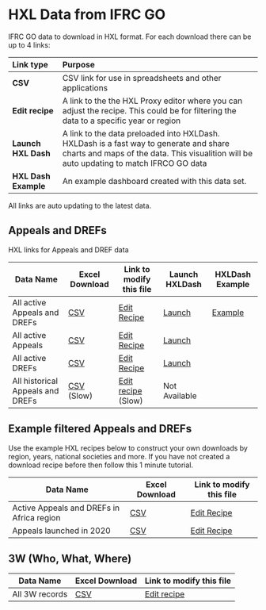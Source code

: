 # HXL Data from IFRC GO

IFRC GO data to download in HXL format. For each download there can be up to 4 links:

|Link type|Purpose|
|:--------|:------|
|**CSV**| CSV link for use in spreadsheets and other applications |
|**Edit recipe** | A link to the the HXL Proxy editor where you can adjust the recipe. This could be for filtering the data to a specific year or region |
|**Launch HXL Dash**| A link to the data preloaded into HXLDash. HXLDash is a fast way to generate and share charts and maps of the data. This visualition will be auto updating to match IFRCO GO data |
|**HXL Dash Example**| An example dashboard created with this data set. |

All links are auto updating to the latest data.

## Appeals and DREFs
HXL links for Appeals and DREF data

| Data Name                    | Excel Download | Link to modify this file| Launch HXLDash |HXLDash Example
|----------------------------|----------------|-------------------------|-------------------------|------------|
| All active Appeals and DREFs | [CSV](https://proxy.hxlstandard.org/data.csv?dest=data_edit&filter01=cut&cut-skip-untagged01=on&tagger-match-all=on&tagger-01-header=aid&tagger-01-tag=%23meta%2Bid&tagger-02-header=amount_funded&tagger-02-tag=%23value%2Bfunded&tagger-03-header=amount_requested&tagger-03-tag=%23value%2Brequested&tagger-05-header=atype_display&tagger-05-tag=%23meta%2Bappeal%2Btype&tagger-06-header=code&tagger-06-tag=%23meta%2Bappeal%2Bid&tagger-11-header=country.iso&tagger-11-tag=%23country%2Bcode%2Bv_iso2&tagger-12-header=country.iso3&tagger-12-tag=%23country%2Bcode%2Bv_iso3&tagger-13-header=country.name&tagger-13-tag=%23country%2Bname&tagger-17-header=country.society_name&tagger-17-tag=%23org%2Bnational_society&tagger-19-header=dtype.id&tagger-19-tag=%23cause%2Bid&tagger-20-header=dtype.name&tagger-20-tag=%23cause%2Bname&tagger-22-header=end_date&tagger-22-tag=%23date%2Bend&tagger-26-header=name&tagger-26-tag=%23crisis%2Bname&tagger-28-header=num_beneficiaries&tagger-28-tag=%23beneficiaries%2Bnum&tagger-29-header=region.id&tagger-29-tag=%23region%2Bid&tagger-31-header=region.name&tagger-31-tag=%23region%2Bname&tagger-33-header=sector&tagger-33-tag=%23region%2Bname%2Boffice&tagger-34-header=start_date&tagger-34-tag=%23date%2Bstart&tagger-35-header=status&tagger-35-tag=%23status&header-row=1&url=https%3A%2F%2Fgoadmin.ifrc.org%2Fapi%2Fv2%2Fappeal%2F%3Fformat%3Dcsv%26status%3D0) | [Edit Recipe](https://proxy.hxlstandard.org/data/edit?dest=data_edit&filter01=cut&cut-skip-untagged01=on&tagger-match-all=on&tagger-01-header=aid&tagger-01-tag=%23meta%2Bid&tagger-02-header=amount_funded&tagger-02-tag=%23value%2Bfunded&tagger-03-header=amount_requested&tagger-03-tag=%23value%2Brequested&tagger-05-header=atype_display&tagger-05-tag=%23meta%2Bappeal%2Btype&tagger-06-header=code&tagger-06-tag=%23meta%2Bappeal%2Bid&tagger-11-header=country.iso&tagger-11-tag=%23country%2Bcode%2Bv_iso2&tagger-12-header=country.iso3&tagger-12-tag=%23country%2Bcode%2Bv_iso3&tagger-13-header=country.name&tagger-13-tag=%23country%2Bname&tagger-17-header=country.society_name&tagger-17-tag=%23org%2Bnational_society&tagger-19-header=dtype.id&tagger-19-tag=%23cause%2Bid&tagger-20-header=dtype.name&tagger-20-tag=%23cause%2Bname&tagger-22-header=end_date&tagger-22-tag=%23date%2Bend&tagger-26-header=name&tagger-26-tag=%23crisis%2Bname&tagger-28-header=num_beneficiaries&tagger-28-tag=%23beneficiaries%2Bnum&tagger-29-header=region.id&tagger-29-tag=%23region%2Bid&tagger-31-header=region.name&tagger-31-tag=%23region%2Bname&tagger-33-header=sector&tagger-33-tag=%23region%2Bname%2Boffice&tagger-34-header=start_date&tagger-34-tag=%23date%2Bstart&tagger-35-header=status&tagger-35-tag=%23status&header-row=1&url=https%3A%2F%2Fgoadmin.ifrc.org%2Fapi%2Fv2%2Fappeal%2F%3Fformat%3Dcsv%26status%3D0) | [Launch](https://hxldash.com/create/https%3A%2F%2Fproxy.hxlstandard.org%2Fdata.csv%3Fdest%3Ddata_edit%26filter01%3Dcut%26cut-skip-untagged01%3Don%26tagger-match-all%3Don%26tagger-01-header%3Daid%26tagger-01-tag%3D%2523meta%252Bid%26tagger-02-header%3Damount_funded%26tagger-02-tag%3D%2523value%252Bfunded%26tagger-03-header%3Damount_requested%26tagger-03-tag%3D%2523value%252Brequested%26tagger-05-header%3Datype_display%26tagger-05-tag%3D%2523meta%252Bappeal%252Btype%26tagger-06-header%3Dcode%26tagger-06-tag%3D%2523meta%252Bappeal%252Bid%26tagger-11-header%3Dcountry.iso%26tagger-11-tag%3D%2523country%252Bcode%252Bv_iso2%26tagger-12-header%3Dcountry.iso3%26tagger-12-tag%3D%2523country%252Bcode%252Bv_iso3%26tagger-13-header%3Dcountry.name%26tagger-13-tag%3D%2523country%252Bname%26tagger-17-header%3Dcountry.society_name%26tagger-17-tag%3D%2523org%252Bnational_society%26tagger-19-header%3Ddtype.id%26tagger-19-tag%3D%2523cause%252Bid%26tagger-20-header%3Ddtype.name%26tagger-20-tag%3D%2523cause%252Bname%26tagger-22-header%3Dend_date%26tagger-22-tag%3D%2523date%252Bend%26tagger-26-header%3Dname%26tagger-26-tag%3D%2523crisis%252Bname%26tagger-28-header%3Dnum_beneficiaries%26tagger-28-tag%3D%2523beneficiaries%252Bnum%26tagger-29-header%3Dregion.id%26tagger-29-tag%3D%2523region%252Bid%26tagger-31-header%3Dregion.name%26tagger-31-tag%3D%2523region%252Bname%26tagger-33-header%3Dsector%26tagger-33-tag%3D%2523region%252Bname%252Boffice%26tagger-34-header%3Dstart_date%26tagger-34-tag%3D%2523date%252Bstart%26tagger-35-header%3Dstatus%26tagger-35-tag%3D%2523status%26header-row%3D1%26url%3Dhttps%253A%252F%252Fgoadmin.ifrc.org%252Fapi%252Fv2%252Fappeal%252F%253Fformat%253Dcsv%2526status%253D0)|[Example](https://hxldash.com/view/327)	| All active Appeals and DREFs | [CSV](https://proxy.hxlstandard.org/data/edit?dest=data_edit&filter01=cut&cut-skip-untagged01=on&tagger-match-all=on&tagger-01-header=aid&tagger-01-tag=%23meta%2Bid&tagger-02-header=amount_funded&tagger-02-tag=%23value%2Bfunded&tagger-03-header=amount_requested&tagger-03-tag=%23value%2Brequested&tagger-05-header=atype_display&tagger-05-tag=%23meta%2Bappeal%2Btype&tagger-06-header=code&tagger-06-tag=%23meta%2Bappeal%2Bid&tagger-11-header=country.iso&tagger-11-tag=%23country%2Bcode%2Bv_iso2&tagger-12-header=country.iso3&tagger-12-tag=%23country%2Bcode%2Bv_iso3&tagger-13-header=country.name&tagger-13-tag=%23country%2Bname&tagger-17-header=country.society_name&tagger-17-tag=%23org%2Bnational_society&tagger-19-header=dtype.id&tagger-19-tag=%23cause%2Bid&tagger-20-header=dtype.name&tagger-20-tag=%23cause%2Bname&tagger-22-header=end_date&tagger-22-tag=%23date%2Bend&tagger-26-header=name&tagger-26-tag=%23crisis%2Bname&tagger-28-header=num_beneficiaries&tagger-28-tag=%23beneficiaries%2Bnum&tagger-29-header=region.id&tagger-29-tag=%23region%2Bid&tagger-31-header=region.name&tagger-31-tag=%23region%2Bname&tagger-33-header=sector&tagger-33-tag=%23region%2Bname%2Boffice&tagger-34-header=start_date&tagger-34-tag=%23date%2Bstart&tagger-35-header=status&tagger-35-tag=%23status&header-row=1&url=https%3A%2F%2Fgoadmin.ifrc.org%2Fapi%2Fv2%2Fappeal%2F%3Fformat%3Dcsv%26status%3D0)||
| All active Appeals | [CSV](https://proxy.hxlstandard.org/data.csv?dest=data_edit&filter01=select&filter-label01=Filter+for+only+active+appeals+and+drefs&select-query01-01=+%23status+%3D+Active&filter02=cut&filter-label02=Remove+columns+without+HXL+tags&cut-skip-untagged02=on&filter03=select&select-query03-01=%23meta%2Bappeal%2Btype+%3D+appeal&tagger-match-all=on&tagger-01-header=aid&tagger-01-tag=%23meta%2Bid&tagger-02-header=amount_funded&tagger-02-tag=%23value%2Bfunded&tagger-03-header=amount_requested&tagger-03-tag=%23value%2Brequested&tagger-04-header=atype&tagger-04-tag=%23meta%2Bappeal%2Btype&tagger-05-header=code&tagger-05-tag=%23meta%2Bappeal%2Bid&tagger-08-header=country.iso&tagger-08-tag=%23country%2Bcode&tagger-09-header=country.name&tagger-09-tag=%23country%2Bname&tagger-11-header=country.society_name&tagger-11-tag=%23org%2Bnational_society&tagger-13-header=dtype.id&tagger-13-tag=%23cause%2Bid&tagger-14-header=dtype.name&tagger-14-tag=%23cause%2Bname&tagger-16-header=end_date&tagger-16-tag=%23date%2Bend&tagger-20-header=name&tagger-20-tag=%23crisis%2Bname&tagger-22-header=num_beneficiaries&tagger-22-tag=%23beneficiaries%2Bnum&tagger-23-header=region.id&tagger-23-tag=%23region%2Bid&tagger-24-header=region.name&tagger-24-tag=%23region%2Bname&tagger-26-header=sector&tagger-26-tag=%23region%2Bname%2Boffice&tagger-27-header=start_date&tagger-27-tag=%23date%2Bstart&tagger-28-header=status&tagger-28-tag=%23status&header-row=1&url=https%3A%2F%2Fgoadmin.ifrc.org%2Fapi%2Fv2%2Fappeal%2F%3Fformat%3Dcsv%26limit%3D500) | [Edit Recipe](https://proxy.hxlstandard.org/data/edit?dest=data_edit&filter01=select&filter-label01=Filter+for+only+active+appeals+and+drefs&select-query01-01=+%23status+%3D+Active&filter02=cut&filter-label02=Remove+columns+without+HXL+tags&cut-skip-untagged02=on&filter03=select&select-query03-01=%23meta%2Bappeal%2Btype+%3D+appeal&tagger-match-all=on&tagger-01-header=aid&tagger-01-tag=%23meta%2Bid&tagger-02-header=amount_funded&tagger-02-tag=%23value%2Bfunded&tagger-03-header=amount_requested&tagger-03-tag=%23value%2Brequested&tagger-04-header=atype&tagger-04-tag=%23meta%2Bappeal%2Btype&tagger-05-header=code&tagger-05-tag=%23meta%2Bappeal%2Bid&tagger-08-header=country.iso&tagger-08-tag=%23country%2Bcode&tagger-09-header=country.name&tagger-09-tag=%23country%2Bname&tagger-11-header=country.society_name&tagger-11-tag=%23org%2Bnational_society&tagger-13-header=dtype.id&tagger-13-tag=%23cause%2Bid&tagger-14-header=dtype.name&tagger-14-tag=%23cause%2Bname&tagger-16-header=end_date&tagger-16-tag=%23date%2Bend&tagger-20-header=name&tagger-20-tag=%23crisis%2Bname&tagger-22-header=num_beneficiaries&tagger-22-tag=%23beneficiaries%2Bnum&tagger-23-header=region.id&tagger-23-tag=%23region%2Bid&tagger-24-header=region.name&tagger-24-tag=%23region%2Bname&tagger-26-header=sector&tagger-26-tag=%23region%2Bname%2Boffice&tagger-27-header=start_date&tagger-27-tag=%23date%2Bstart&tagger-28-header=status&tagger-28-tag=%23status&header-row=1&url=https%3A%2F%2Fgoadmin.ifrc.org%2Fapi%2Fv2%2Fappeal%2F%3Fformat%3Dcsv%26limit%3D500) | [Launch](https://hxldash.com/create/https%3A%2F%2Fproxy.hxlstandard.org%2Fdata.csv%3Fdest%3Ddata_edit%26filter01%3Dselect%26filter-label01%3DFilter%2Bfor%2Bonly%2Bactive%2Bappeals%2Band%2Bdrefs%26select-query01-01%3D%2B%2523status%2B%253D%2BActive%26filter02%3Dcut%26filter-label02%3DRemove%2Bcolumns%2Bwithout%2BHXL%2Btags%26cut-skip-untagged02%3Don%26filter03%3Dselect%26select-query03-01%3D%2523meta%252Bappeal%252Btype%2B%253D%2Bappeal%26tagger-match-all%3Don%26tagger-01-header%3Daid%26tagger-01-tag%3D%2523meta%252Bid%26tagger-02-header%3Damount_funded%26tagger-02-tag%3D%2523value%252Bfunded%26tagger-03-header%3Damount_requested%26tagger-03-tag%3D%2523value%252Brequested%26tagger-04-header%3Datype%26tagger-04-tag%3D%2523meta%252Bappeal%252Btype%26tagger-05-header%3Dcode%26tagger-05-tag%3D%2523meta%252Bappeal%252Bid%26tagger-08-header%3Dcountry.iso%26tagger-08-tag%3D%2523country%252Bcode%26tagger-09-header%3Dcountry.name%26tagger-09-tag%3D%2523country%252Bname%26tagger-11-header%3Dcountry.society_name%26tagger-11-tag%3D%2523org%252Bnational_society%26tagger-13-header%3Ddtype.id%26tagger-13-tag%3D%2523cause%252Bid%26tagger-14-header%3Ddtype.name%26tagger-14-tag%3D%2523cause%252Bname%26tagger-16-header%3Dend_date%26tagger-16-tag%3D%2523date%252Bend%26tagger-20-header%3Dname%26tagger-20-tag%3D%2523crisis%252Bname%26tagger-22-header%3Dnum_beneficiaries%26tagger-22-tag%3D%2523beneficiaries%252Bnum%26tagger-23-header%3Dregion.id%26tagger-23-tag%3D%2523region%252Bid%26tagger-24-header%3Dregion.name%26tagger-24-tag%3D%2523region%252Bname%26tagger-26-header%3Dsector%26tagger-26-tag%3D%2523region%252Bname%252Boffice%26tagger-27-header%3Dstart_date%26tagger-27-tag%3D%2523date%252Bstart%26tagger-28-header%3Dstatus%26tagger-28-tag%3D%2523status%26header-row%3D1%26url%3Dhttps%253A%252F%252Fgoadmin.ifrc.org%252Fapi%252Fv2%252Fappeal%252F%253Fformat%253Dcsv%2526limit%253D500)||
| All active DREFs | [CSV](https://proxy.hxlstandard.org/data.csv?dest=data_edit&filter01=select&filter-label01=Filter+for+only+active+appeals+and+drefs&select-query01-01=+%23status+%3D+Active&filter02=cut&filter-label02=Remove+columns+without+HXL+tags&cut-skip-untagged02=on&filter03=select&select-query03-01=%23meta%2Bappeal%2Btype+%3D+Dref&tagger-match-all=on&tagger-01-header=aid&tagger-01-tag=%23meta%2Bid&tagger-02-header=amount_funded&tagger-02-tag=%23value%2Bfunded&tagger-03-header=amount_requested&tagger-03-tag=%23value%2Brequested&tagger-04-header=atype&tagger-04-tag=%23meta%2Bappeal%2Btype&tagger-05-header=code&tagger-05-tag=%23meta%2Bappeal%2Bid&tagger-08-header=country.iso&tagger-08-tag=%23country%2Bcode&tagger-09-header=country.name&tagger-09-tag=%23country%2Bname&tagger-11-header=country.society_name&tagger-11-tag=%23org%2Bnational_society&tagger-13-header=dtype.id&tagger-13-tag=%23cause%2Bid&tagger-14-header=dtype.name&tagger-14-tag=%23cause%2Bname&tagger-16-header=end_date&tagger-16-tag=%23date%2Bend&tagger-20-header=name&tagger-20-tag=%23crisis%2Bname&tagger-22-header=num_beneficiaries&tagger-22-tag=%23beneficiaries%2Bnum&tagger-23-header=region.id&tagger-23-tag=%23region%2Bid&tagger-24-header=region.name&tagger-24-tag=%23region%2Bname&tagger-26-header=sector&tagger-26-tag=%23region%2Bname%2Boffice&tagger-27-header=start_date&tagger-27-tag=%23date%2Bstart&tagger-28-header=status&tagger-28-tag=%23status&header-row=1&url=https%3A%2F%2Fgoadmin.ifrc.org%2Fapi%2Fv2%2Fappeal%2F%3Fformat%3Dcsv%26limit%3D500) | [Edit Recipe](https://proxy.hxlstandard.org/data/edit?dest=data_edit&filter01=select&filter-label01=Filter+for+only+active+appeals+and+drefs&select-query01-01=+%23status+%3D+Active&filter02=cut&filter-label02=Remove+columns+without+HXL+tags&cut-skip-untagged02=on&filter03=select&select-query03-01=%23meta%2Bappeal%2Btype+%3D+Dref&tagger-match-all=on&tagger-01-header=aid&tagger-01-tag=%23meta%2Bid&tagger-02-header=amount_funded&tagger-02-tag=%23value%2Bfunded&tagger-03-header=amount_requested&tagger-03-tag=%23value%2Brequested&tagger-04-header=atype&tagger-04-tag=%23meta%2Bappeal%2Btype&tagger-05-header=code&tagger-05-tag=%23meta%2Bappeal%2Bid&tagger-08-header=country.iso&tagger-08-tag=%23country%2Bcode&tagger-09-header=country.name&tagger-09-tag=%23country%2Bname&tagger-11-header=country.society_name&tagger-11-tag=%23org%2Bnational_society&tagger-13-header=dtype.id&tagger-13-tag=%23cause%2Bid&tagger-14-header=dtype.name&tagger-14-tag=%23cause%2Bname&tagger-16-header=end_date&tagger-16-tag=%23date%2Bend&tagger-20-header=name&tagger-20-tag=%23crisis%2Bname&tagger-22-header=num_beneficiaries&tagger-22-tag=%23beneficiaries%2Bnum&tagger-23-header=region.id&tagger-23-tag=%23region%2Bid&tagger-24-header=region.name&tagger-24-tag=%23region%2Bname&tagger-26-header=sector&tagger-26-tag=%23region%2Bname%2Boffice&tagger-27-header=start_date&tagger-27-tag=%23date%2Bstart&tagger-28-header=status&tagger-28-tag=%23status&header-row=1&url=https%3A%2F%2Fgoadmin.ifrc.org%2Fapi%2Fv2%2Fappeal%2F%3Fformat%3Dcsv%26limit%3D500) | [Launch](https://hxldash.com/create/https%3A%2F%2Fproxy.hxlstandard.org%2Fdata.csv%3Fdest%3Ddata_edit%26filter01%3Dselect%26filter-label01%3DFilter%2Bfor%2Bonly%2Bactive%2Bappeals%2Band%2Bdrefs%26select-query01-01%3D%2B%2523status%2B%253D%2BActive%26filter02%3Dcut%26filter-label02%3DRemove%2Bcolumns%2Bwithout%2BHXL%2Btags%26cut-skip-untagged02%3Don%26filter03%3Dselect%26select-query03-01%3D%2523meta%252Bappeal%252Btype%2B%253D%2BDref%26tagger-match-all%3Don%26tagger-01-header%3Daid%26tagger-01-tag%3D%2523meta%252Bid%26tagger-02-header%3Damount_funded%26tagger-02-tag%3D%2523value%252Bfunded%26tagger-03-header%3Damount_requested%26tagger-03-tag%3D%2523value%252Brequested%26tagger-04-header%3Datype%26tagger-04-tag%3D%2523meta%252Bappeal%252Btype%26tagger-05-header%3Dcode%26tagger-05-tag%3D%2523meta%252Bappeal%252Bid%26tagger-08-header%3Dcountry.iso%26tagger-08-tag%3D%2523country%252Bcode%26tagger-09-header%3Dcountry.name%26tagger-09-tag%3D%2523country%252Bname%26tagger-11-header%3Dcountry.society_name%26tagger-11-tag%3D%2523org%252Bnational_society%26tagger-13-header%3Ddtype.id%26tagger-13-tag%3D%2523cause%252Bid%26tagger-14-header%3Ddtype.name%26tagger-14-tag%3D%2523cause%252Bname%26tagger-16-header%3Dend_date%26tagger-16-tag%3D%2523date%252Bend%26tagger-20-header%3Dname%26tagger-20-tag%3D%2523crisis%252Bname%26tagger-22-header%3Dnum_beneficiaries%26tagger-22-tag%3D%2523beneficiaries%252Bnum%26tagger-23-header%3Dregion.id%26tagger-23-tag%3D%2523region%252Bid%26tagger-24-header%3Dregion.name%26tagger-24-tag%3D%2523region%252Bname%26tagger-26-header%3Dsector%26tagger-26-tag%3D%2523region%252Bname%252Boffice%26tagger-27-header%3Dstart_date%26tagger-27-tag%3D%2523date%252Bstart%26tagger-28-header%3Dstatus%26tagger-28-tag%3D%2523status%26header-row%3D1%26url%3Dhttps%253A%252F%252Fgoadmin.ifrc.org%252Fapi%252Fv2%252Fappeal%252F%253Fformat%253Dcsv%2526limit%253D500)|
|All historical Appeals and DREFs|[CSV](https://proxy.hxlstandard.org/data.csv?dest=data_edit&filter01=cut&filter-label01=Remove+columns+without+HXL+tags&cut-skip-untagged01=on&tagger-match-all=on&tagger-01-header=aid&tagger-01-tag=%23meta%2Bid&tagger-02-header=amount_funded&tagger-02-tag=%23value%2Bfunded&tagger-03-header=amount_requested&tagger-03-tag=%23value%2Brequested&tagger-04-header=atype&tagger-04-tag=%23meta%2Bappeal%2Btype&tagger-05-header=code&tagger-05-tag=%23meta%2Bappeal%2Bid&tagger-08-header=country.iso&tagger-08-tag=%23country%2Bcode&tagger-09-header=country.name&tagger-09-tag=%23country%2Bname&tagger-11-header=country.society_name&tagger-11-tag=%23org%2Bnational_society&tagger-13-header=dtype.id&tagger-13-tag=%23cause%2Bid&tagger-14-header=dtype.name&tagger-14-tag=%23cause%2Bname&tagger-16-header=end_date&tagger-16-tag=%23date%2Bend&tagger-20-header=name&tagger-20-tag=%23crisis%2Bname&tagger-22-header=num_beneficiaries&tagger-22-tag=%23beneficiaries%2Bnum&tagger-23-header=region.id&tagger-23-tag=%23region%2Bid&tagger-24-header=region.name&tagger-24-tag=%23region%2Bname&tagger-26-header=sector&tagger-26-tag=%23region%2Bname%2Boffice&tagger-27-header=start_date&tagger-27-tag=%23date%2Bstart&tagger-28-header=status&tagger-28-tag=%23status&header-row=1&url=https%3A%2F%2Fgoadmin.ifrc.org%2Fapi%2Fv2%2Fappeal%2F%3Fformat%3Dcsv%26limit%3D50000) (Slow) |[Edit recipe](https://proxy.hxlstandard.org/data?dest=data_edit&filter01=cut&filter-label01=Remove+columns+without+HXL+tags&cut-skip-untagged01=on&tagger-match-all=on&tagger-01-header=aid&tagger-01-tag=%23meta%2Bid&tagger-02-header=amount_funded&tagger-02-tag=%23value%2Bfunded&tagger-03-header=amount_requested&tagger-03-tag=%23value%2Brequested&tagger-04-header=atype&tagger-04-tag=%23meta%2Bappeal%2Btype&tagger-05-header=code&tagger-05-tag=%23meta%2Bappeal%2Bid&tagger-08-header=country.iso&tagger-08-tag=%23country%2Bcode&tagger-09-header=country.name&tagger-09-tag=%23country%2Bname&tagger-11-header=country.society_name&tagger-11-tag=%23org%2Bnational_society&tagger-13-header=dtype.id&tagger-13-tag=%23cause%2Bid&tagger-14-header=dtype.name&tagger-14-tag=%23cause%2Bname&tagger-16-header=end_date&tagger-16-tag=%23date%2Bend&tagger-20-header=name&tagger-20-tag=%23crisis%2Bname&tagger-22-header=num_beneficiaries&tagger-22-tag=%23beneficiaries%2Bnum&tagger-23-header=region.id&tagger-23-tag=%23region%2Bid&tagger-24-header=region.name&tagger-24-tag=%23region%2Bname&tagger-26-header=sector&tagger-26-tag=%23region%2Bname%2Boffice&tagger-27-header=start_date&tagger-27-tag=%23date%2Bstart&tagger-28-header=status&tagger-28-tag=%23status&header-row=1&url=https%3A%2F%2Fgoadmin.ifrc.org%2Fapi%2Fv2%2Fappeal%2F%3Fformat%3Dcsv%26limit%3D50000) (Slow)| Not Available |||


## Example filtered Appeals and DREFs

Use the example HXL recipes below to construct your own downloads by region, years, national societies and more. If you have not created a download recipe before then follow this 1 minute tutorial.

| Data Name                    | Excel Download | Link to modify this file|
|----------------------------|----------------|-------------------------|
| Active Appeals and DREFs in Africa region | [CSV](https://proxy.hxlstandard.org/data.csv?dest=data_edit&filter01=select&filter-label01=Filter+for+only+active+appeals+and+drefs&select-query01-01=+%23status+%3D+Active&filter02=cut&filter-label02=Remove+columns+without+HXL+tags&cut-skip-untagged02=on&filter03=select&filter-label03=Select+rows+just+for+Africa&select-query03-01=%23region%2Bname+%3D+Africa&tagger-match-all=on&tagger-01-header=aid&tagger-01-tag=%23meta%2Bid&tagger-02-header=amount_funded&tagger-02-tag=%23value%2Bfunded&tagger-03-header=amount_requested&tagger-03-tag=%23value%2Brequested&tagger-04-header=atype&tagger-04-tag=%23meta%2Bappeal%2Btype&tagger-05-header=code&tagger-05-tag=%23meta%2Bappeal%2Bid&tagger-08-header=country.iso&tagger-08-tag=%23country%2Bcode&tagger-09-header=country.name&tagger-09-tag=%23country%2Bname&tagger-11-header=country.society_name&tagger-11-tag=%23org%2Bnational_society&tagger-13-header=dtype.id&tagger-13-tag=%23cause%2Bid&tagger-14-header=dtype.name&tagger-14-tag=%23cause%2Bname&tagger-16-header=end_date&tagger-16-tag=%23date%2Bend&tagger-20-header=name&tagger-20-tag=%23crisis%2Bname&tagger-22-header=num_beneficiaries&tagger-22-tag=%23beneficiaries%2Bnum&tagger-23-header=region.id&tagger-23-tag=%23region%2Bid&tagger-24-header=region.name&tagger-24-tag=%23region%2Bname&tagger-26-header=sector&tagger-26-tag=%23region%2Bname%2Boffice&tagger-27-header=start_date&tagger-27-tag=%23date%2Bstart&tagger-28-header=status&tagger-28-tag=%23status&header-row=1&url=https%3A%2F%2Fgoadmin.ifrc.org%2Fapi%2Fv2%2Fappeal%2F%3Fformat%3Dcsv%26limit%3D500) | [Edit Recipe](https://proxy.hxlstandard.org/data/edit?dest=data_edit&filter01=select&filter-label01=Filter+for+only+active+appeals+and+drefs&select-query01-01=+%23status+%3D+Active&filter02=cut&filter-label02=Remove+columns+without+HXL+tags&cut-skip-untagged02=on&filter03=select&filter-label03=Select+rows+just+for+Africa&select-query03-01=%23region%2Bname+%3D+Africa&tagger-match-all=on&tagger-01-header=aid&tagger-01-tag=%23meta%2Bid&tagger-02-header=amount_funded&tagger-02-tag=%23value%2Bfunded&tagger-03-header=amount_requested&tagger-03-tag=%23value%2Brequested&tagger-04-header=atype&tagger-04-tag=%23meta%2Bappeal%2Btype&tagger-05-header=code&tagger-05-tag=%23meta%2Bappeal%2Bid&tagger-08-header=country.iso&tagger-08-tag=%23country%2Bcode&tagger-09-header=country.name&tagger-09-tag=%23country%2Bname&tagger-11-header=country.society_name&tagger-11-tag=%23org%2Bnational_society&tagger-13-header=dtype.id&tagger-13-tag=%23cause%2Bid&tagger-14-header=dtype.name&tagger-14-tag=%23cause%2Bname&tagger-16-header=end_date&tagger-16-tag=%23date%2Bend&tagger-20-header=name&tagger-20-tag=%23crisis%2Bname&tagger-22-header=num_beneficiaries&tagger-22-tag=%23beneficiaries%2Bnum&tagger-23-header=region.id&tagger-23-tag=%23region%2Bid&tagger-24-header=region.name&tagger-24-tag=%23region%2Bname&tagger-26-header=sector&tagger-26-tag=%23region%2Bname%2Boffice&tagger-27-header=start_date&tagger-27-tag=%23date%2Bstart&tagger-28-header=status&tagger-28-tag=%23status&header-row=1&url=https%3A%2F%2Fgoadmin.ifrc.org%2Fapi%2Fv2%2Fappeal%2F%3Fformat%3Dcsv%26limit%3D500) |
| Appeals launched in 2020 | [CSV](https://proxy.hxlstandard.org/data.csv?dest=data_edit&filter01=cut&filter-label01=Remove+columns+without+HXL+tags&cut-skip-untagged01=on&filter02=select&filter-label02=Filter+for+only+active+appeals+and+drefs&select-query02-01=+%23status+%3D+Active&filter03=select&filter-label03=Select+only+appeals&select-query03-01=%23meta%2Bappeal%2Btype+%3D+appeal&filter04=select&filter-label04=Filter+for+appeals+starting+after+2019-12-31&select-query04-01=%23date%2Bstart%3E2019-12-31&tagger-match-all=on&tagger-01-header=aid&tagger-01-tag=%23meta%2Bid&tagger-02-header=amount_funded&tagger-02-tag=%23value%2Bfunded&tagger-03-header=amount_requested&tagger-03-tag=%23value%2Brequested&tagger-04-header=atype&tagger-04-tag=%23meta%2Bappeal%2Btype&tagger-05-header=code&tagger-05-tag=%23meta%2Bappeal%2Bid&tagger-08-header=country.iso&tagger-08-tag=%23country%2Bcode&tagger-09-header=country.name&tagger-09-tag=%23country%2Bname&tagger-11-header=country.society_name&tagger-11-tag=%23org%2Bnational_society&tagger-13-header=dtype.id&tagger-13-tag=%23cause%2Bid&tagger-14-header=dtype.name&tagger-14-tag=%23cause%2Bname&tagger-16-header=end_date&tagger-16-tag=%23date%2Bend&tagger-20-header=name&tagger-20-tag=%23crisis%2Bname&tagger-22-header=num_beneficiaries&tagger-22-tag=%23beneficiaries%2Bnum&tagger-23-header=region.id&tagger-23-tag=%23region%2Bid&tagger-24-header=region.name&tagger-24-tag=%23region%2Bname&tagger-26-header=sector&tagger-26-tag=%23region%2Bname%2Boffice&tagger-27-header=start_date&tagger-27-tag=%23date%2Bstart&tagger-28-header=status&tagger-28-tag=%23status&header-row=1&url=https%3A%2F%2Fgoadmin.ifrc.org%2Fapi%2Fv2%2Fappeal%2F%3Fformat%3Dcsv%26limit%3D500) | [Edit Recipe](https://proxy.hxlstandard.org/data/edit?dest=data_edit&filter01=cut&filter-label01=Remove+columns+without+HXL+tags&cut-skip-untagged01=on&filter02=select&filter-label02=Filter+for+only+active+appeals+and+drefs&select-query02-01=+%23status+%3D+Active&filter03=select&filter-label03=Select+only+appeals&select-query03-01=%23meta%2Bappeal%2Btype+%3D+appeal&filter04=select&filter-label04=Filter+for+appeals+starting+after+2019-12-31&select-query04-01=%23date%2Bstart%3E2019-12-31&tagger-match-all=on&tagger-01-header=aid&tagger-01-tag=%23meta%2Bid&tagger-02-header=amount_funded&tagger-02-tag=%23value%2Bfunded&tagger-03-header=amount_requested&tagger-03-tag=%23value%2Brequested&tagger-04-header=atype&tagger-04-tag=%23meta%2Bappeal%2Btype&tagger-05-header=code&tagger-05-tag=%23meta%2Bappeal%2Bid&tagger-08-header=country.iso&tagger-08-tag=%23country%2Bcode&tagger-09-header=country.name&tagger-09-tag=%23country%2Bname&tagger-11-header=country.society_name&tagger-11-tag=%23org%2Bnational_society&tagger-13-header=dtype.id&tagger-13-tag=%23cause%2Bid&tagger-14-header=dtype.name&tagger-14-tag=%23cause%2Bname&tagger-16-header=end_date&tagger-16-tag=%23date%2Bend&tagger-20-header=name&tagger-20-tag=%23crisis%2Bname&tagger-22-header=num_beneficiaries&tagger-22-tag=%23beneficiaries%2Bnum&tagger-23-header=region.id&tagger-23-tag=%23region%2Bid&tagger-24-header=region.name&tagger-24-tag=%23region%2Bname&tagger-26-header=sector&tagger-26-tag=%23region%2Bname%2Boffice&tagger-27-header=start_date&tagger-27-tag=%23date%2Bstart&tagger-28-header=status&tagger-28-tag=%23status&header-row=1&url=https%3A%2F%2Fgoadmin.ifrc.org%2Fapi%2Fv2%2Fappeal%2F%3Fformat%3Dcsv%26limit%3D500) |

## 3W (Who, What, Where)
| Data Name                    | Excel Download | Link to modify this file|
| ---------------------------- |----------------|-------------------------|
| All 3W records |[CSV](https://proxy.hxlstandard.org/data.csv?tagger-match-all=on&tagger-01-header=budget_amount&tagger-01-tag=%23value%2Bbudget&tagger-03-header=end_date&tagger-03-tag=%23date%2Bend&tagger-07-header=modified_at&tagger-07-tag=%23date%2Bupdate&tagger-08-header=name&tagger-08-tag=%23activity%2Bname&tagger-10-header=operation_type_display&tagger-10-tag=%23operations%2Btype&tagger-12-header=primary_sector_display&tagger-12-tag=%23sector&tagger-14-header=programme_type_display&tagger-14-tag=%23operations%2Btype2&tagger-17-header=project_country_detail.iso&tagger-17-tag=%23country%2Bcode&tagger-18-header=project_country_detail.name&tagger-18-tag=%23country%2Bname&tagger-20-header=project_country_detail.society_name&tagger-20-tag=%23org%2Bimplementor&tagger-29-header=reached_female&tagger-29-tag=%23reached%2Bf&tagger-30-header=reached_male&tagger-30-tag=%23reached%2Bm&tagger-31-header=reached_other&tagger-31-tag=%23reached%2Bo&tagger-32-header=reached_total&tagger-32-tag=%23reached%2Btotal&tagger-40-header=reporting_ns_detail.society_name&tagger-40-tag=%23org%2Bpartner&tagger-49-header=start_date&tagger-49-tag=%23date%2Bstart&tagger-51-header=status_display&tagger-51-tag=%23status&tagger-52-header=target_female&tagger-52-tag=%23target%2Bf&tagger-53-header=target_male&tagger-53-tag=%23target%2Bm&tagger-54-header=target_other&tagger-54-tag=%23target%2Bo&tagger-55-header=target_total&tagger-55-tag=%23target_total&url=https%3A%2F%2Fgoadmin.ifrc.org%2Fapi%2Fv2%2Fproject%2F%3Fformat%3Dcsv&header-row=1&dest=data_view)|[Edit recipe](https://proxy.hxlstandard.org/data/edit?tagger-match-all=on&tagger-01-header=budget_amount&tagger-01-tag=%23value%2Bbudget&tagger-03-header=end_date&tagger-03-tag=%23date%2Bend&tagger-07-header=modified_at&tagger-07-tag=%23date%2Bupdate&tagger-08-header=name&tagger-08-tag=%23activity%2Bname&tagger-10-header=operation_type_display&tagger-10-tag=%23operations%2Btype&tagger-12-header=primary_sector_display&tagger-12-tag=%23sector&tagger-14-header=programme_type_display&tagger-14-tag=%23operations%2Btype2&tagger-17-header=project_country_detail.iso&tagger-17-tag=%23country%2Bcode&tagger-18-header=project_country_detail.name&tagger-18-tag=%23country%2Bname&tagger-20-header=project_country_detail.society_name&tagger-20-tag=%23org%2Bimplementor&tagger-29-header=reached_female&tagger-29-tag=%23reached%2Bf&tagger-30-header=reached_male&tagger-30-tag=%23reached%2Bm&tagger-31-header=reached_other&tagger-31-tag=%23reached%2Bo&tagger-32-header=reached_total&tagger-32-tag=%23reached%2Btotal&tagger-40-header=reporting_ns_detail.society_name&tagger-40-tag=%23org%2Bpartner&tagger-49-header=start_date&tagger-49-tag=%23date%2Bstart&tagger-51-header=status_display&tagger-51-tag=%23status&tagger-52-header=target_female&tagger-52-tag=%23target%2Bf&tagger-53-header=target_male&tagger-53-tag=%23target%2Bm&tagger-54-header=target_other&tagger-54-tag=%23target%2Bo&tagger-55-header=target_total&tagger-55-tag=%23target_total&url=https%3A%2F%2Fgoadmin.ifrc.org%2Fapi%2Fv2%2Fproject%2F%3Fformat%3Dcsv&header-row=1&dest=data_view)|
